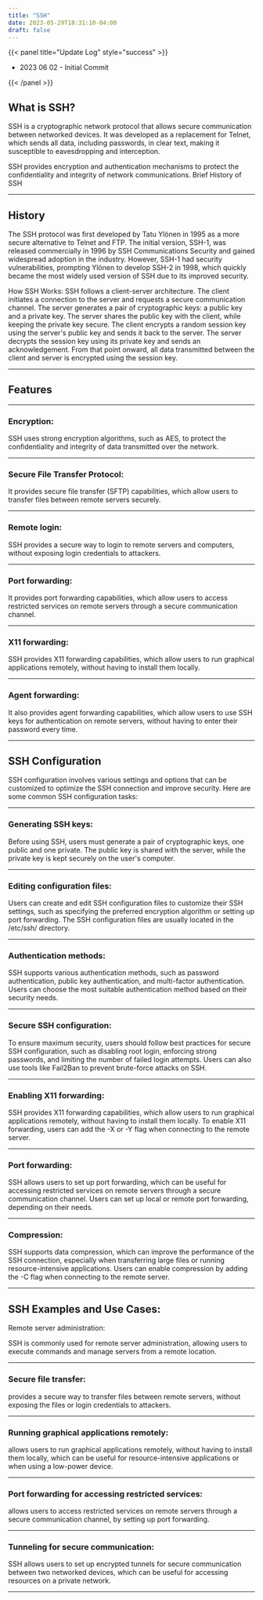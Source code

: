 ```yaml
---
title: "SSH"
date: 2023-05-29T18:31:10-04:00
draft: false
---
```


{{< panel title="Update Log" style="success" >}}

* 2023 06 02 - Initial Commit

{{< /panel >}}

##

## What is SSH?

SSH is a cryptographic network protocol that allows secure communication between networked devices. It was developed as a replacement for Telnet, which sends all data, including passwords, in clear text, making it susceptible to eavesdropping and interception.

SSH provides encryption and authentication mechanisms to protect the confidentiality and integrity of network communications.
Brief History of SSH

---

## History

The SSH protocol was first developed by Tatu Ylönen in 1995 as a more secure alternative to Telnet and FTP. The initial version, SSH-1, was released commercially in 1996 by SSH Communications Security and gained widespread adoption in the industry. However, SSH-1 had security vulnerabilities, prompting Ylönen to develop SSH-2 in 1998, which quickly became the most widely used version of SSH due to its improved security.

How SSH Works:
SSH follows a client-server architecture. The client initiates a connection to the server and requests a secure communication channel. The server generates a pair of cryptographic keys: a public key and a private key. The server shares the public key with the client, while keeping the private key secure. The client encrypts a random session key using the server's public key and sends it back to the server. The server decrypts the session key using its private key and sends an acknowledgement. From that point onward, all data transmitted between the client and server is encrypted using the session key.

---

## Features

---

### Encryption: 

SSH uses strong encryption algorithms, such as AES, to protect the confidentiality and integrity of data transmitted over the network.

---

### Secure File Transfer Protocol: 

It provides secure file transfer (SFTP) capabilities, which allow users to transfer files between remote servers securely.

---

### Remote login: 

SSH provides a secure way to login to remote servers and computers, without exposing login credentials to attackers.

---

### Port forwarding: 

It provides port forwarding capabilities, which allow users to access restricted services on remote servers through a secure communication channel.

---

### X11 forwarding: 

SSH provides X11 forwarding capabilities, which allow users to run graphical applications remotely, without having to install them locally.

---

### Agent forwarding: 

It also provides agent forwarding capabilities, which allow users to use SSH keys for authentication on remote servers, without having to enter their password every time.

---

## SSH Configuration

SSH configuration involves various settings and options that can be customized to optimize the SSH connection and improve security. Here are some common SSH configuration tasks:

---

### Generating SSH keys: 

Before using SSH, users must generate a pair of cryptographic keys, one public and one private. The public key is shared with the server, while the private key is kept securely on the user's computer.

---

### Editing configuration files: 

Users can create and edit SSH configuration files to customize their SSH settings, such as specifying the preferred encryption algorithm or setting up port forwarding. The SSH configuration files are usually located in the /etc/ssh/ directory.

---

### Authentication methods: 

SSH supports various authentication methods, such as password authentication, public key authentication, and multi-factor authentication. Users can choose the most suitable authentication method based on their security needs.

---

### Secure SSH configuration: 

To ensure maximum security, users should follow best practices for secure SSH configuration, such as disabling root login, enforcing strong passwords, and limiting the number of failed login attempts. Users can also use tools like Fail2Ban to prevent brute-force attacks on SSH.

---

### Enabling X11 forwarding: 

SSH provides X11 forwarding capabilities, which allow users to run graphical applications remotely, without having to install them locally. To enable X11 forwarding, users can add the -X or -Y flag when connecting to the remote server.

---

### Port forwarding: 

SSH allows users to set up port forwarding, which can be useful for accessing restricted services on remote servers through a secure communication channel. Users can set up local or remote port forwarding, depending on their needs.

---

### Compression: 

SSH supports data compression, which can improve the performance of the SSH connection, especially when transferring large files or running resource-intensive applications. Users can enable compression by adding the -C flag when connecting to the remote server.

---

## SSH Examples and Use Cases:

Remote server administration: 

SSH is commonly used for remote server administration, allowing users to execute commands and manage servers from a remote location.

---

### Secure file transfer: 

provides a secure way to transfer files between remote servers, without exposing the files or login credentials to attackers.

---

### Running graphical applications remotely: 

allows users to run graphical applications remotely, without having to install them locally, which can be useful for resource-intensive applications or when using a low-power device.

---

### Port forwarding for accessing restricted services: 

allows users to access restricted services on remote servers through a secure communication channel, by setting up port forwarding.

---

### Tunneling for secure communication: 

SSH allows users to set up encrypted tunnels for secure communication between two networked devices, which can be useful for accessing resources on a private network.

---


